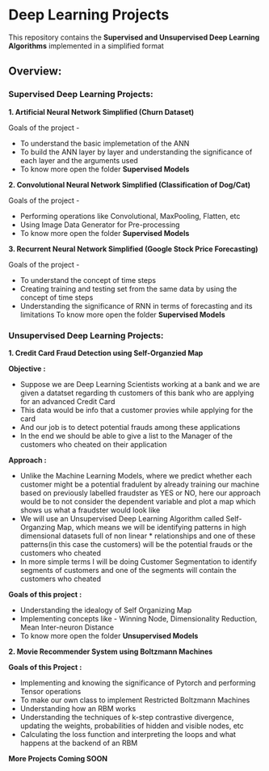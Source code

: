 # Deep Learning Projects
This repository contains the **Supervised and Unsupervised Deep Learning Algorithms** implemented in a simplified format

## Overview:

### Supervised Deep Learning Projects:
**1. Artificial Neural Network Simplified (Churn Dataset)**

Goals of the project -
* To understand the basic implemetation of the ANN
* To build the ANN layer by layer and understanding the significance of each layer and the arguments used
* To know more open the folder **Supervised Models**

**2. Convolutional Neural Network Simplified (Classification of Dog/Cat)**

Goals of the project -
* Performing operations like Convolutional, MaxPooling, Flatten, etc
* Using Image Data Generator for Pre-processing 
* To know more open the folder **Supervised Models** 

**3. Recurrent Neural Network Simplified (Google Stock Price Forecasting)**

Goals of the project -
* To understand the concept of time steps
* Creating training and testing set from the same data by using the concept of time steps
* Understanding the significance of RNN in terms of forecasting and its limitations
To know more open the folder **Supervised Models** 

### Unsupervised Deep Learning Projects:
**1. Credit Card Fraud Detection using Self-Organzied Map**

**Objective :**
* Suppose we are Deep Learning Scientists working at a bank and we are given a datatset regarding th customers of this bank who are applying for an advanced Credit Card
* This data would be info that a customer provies while applying for the card
* And our job is to detect potential frauds among these applications
* In the end we should be able to give a list to the Manager of the customers who cheated on their application

**Approach :**
* Unlike the Machine Learning Models, where we predict whether each customer might be a potential fradulent by already training our machine based on previously labelled fraudster as YES or NO, here our approach would be to not consider the dependent variable and plot a map which shows us what a fraudster would look like
* We will use an Unsupervised Deep Learning Algorithm called Self-Organzing Map, which means we will be identifying patterns in high dimensional datasets full of non linear * relationships and one of these patterns(in this case the customers) will be the potential frauds or the customers who cheated
* In more simple terms I will be doing Customer Segmentation to identify segments of customers and one of the segments will contain the customers who cheated

**Goals of this project :**
* Understanding the idealogy of Self Organizing Map
* Implementing concepts like - Winning Node, Dimensionality Reduction, Mean Inter-neuron Distance
* To know more open the folder **Unsupervised Models** 


**2. Movie Recommender System using Boltzmann Machines**

**Goals of this Project :**
* Implementing and knowing the significance of Pytorch and performing Tensor operations
* To make our own class to implement Restricted Boltzmann Machines
* Understanding how an RBM works 
* Understanding the techniques of k-step contrastive divergence, updating the weights, probabilities of hidden and visible nodes, etc
* Calculating the loss function and interpreting the loops and what happens at the backend of an RBM

**More Projects Coming SOON**
